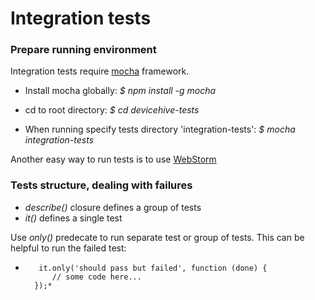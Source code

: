 # Integration tests #

### Prepare running environment ###

Integration tests require [mocha](http://mochajs.org/) framework.

* Install mocha globally: *$ npm install -g mocha*

* cd to root directory: *$ cd devicehive-tests*

* When running specify tests directory 'integration-tests': *$ mocha integration-tests*

Another easy way to run tests is to use [WebStorm](https://www.youtube.com/watch?v=4mKiGkokyx8)

### Tests structure, dealing with failures ###

* *describe()* closure defines a group of tests
* *it()* defines a single test

Use *only()* predecate to run separate test or group of tests. This can be helpful to run the failed test:

*        it.only('should pass but failed', function (done) {
            // some code here...
        });*